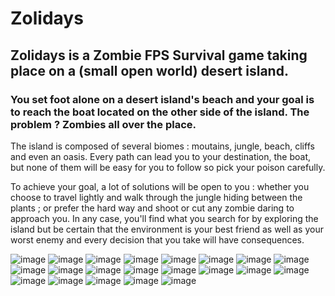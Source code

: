 # Zolidays
## Zolidays is a Zombie FPS Survival game taking place on a (small open world) desert island.
### You set foot alone on a desert island's beach and your goal is to reach the boat located on the other side of the island. The problem ? Zombies all over the place.

The island is composed of several biomes : moutains, jungle, beach, cliffs and even an oasis.
Every path can lead you to your destination, the boat, but none of them will be easy for you to follow so pick your poison carefully.

To achieve your goal, a lot of solutions will be open to you : whether you choose to travel lightly and walk through the jungle hiding between the plants ; or prefer the hard way and shoot or cut any zombie daring to approach you.
In any case, you'll find what you search for by exploring the island but be certain that the environment is your best friend as well as your worst enemy and every decision that you take will have consequences.

![image](https://user-images.githubusercontent.com/94963203/224531016-b6167c0e-8ec5-4083-87f3-9cab6d85b571.png)
![image](https://user-images.githubusercontent.com/94963203/224531043-bdbc2b01-f38f-4e55-a2f7-fad98ebc1e1c.png)
![image](https://user-images.githubusercontent.com/94963203/224531058-583c38f2-5563-4d59-b743-23878bcefe71.png)
![image](https://user-images.githubusercontent.com/94963203/224531076-e675ab4f-4653-4387-bb0e-41de31b88c23.png)
![image](https://user-images.githubusercontent.com/94963203/224531096-0b33f06b-4d78-4461-8de8-113f06a839f5.png)
![image](https://user-images.githubusercontent.com/94963203/224531107-d325281c-45ab-4567-9532-980060e86c63.png)
![image](https://user-images.githubusercontent.com/94963203/224531119-c1bd3bc1-b689-4a76-8db2-460c013f2c9f.png)
![image](https://user-images.githubusercontent.com/94963203/224531141-90f48fc5-0f48-4d09-81d2-a9cf63670649.png)
![image](https://user-images.githubusercontent.com/94963203/224531153-a602fc4a-3fa2-424a-8404-91eefb45de40.png)
![image](https://user-images.githubusercontent.com/94963203/224531171-3bfbe310-4394-4979-867e-d05f466d67a6.png)
![image](https://user-images.githubusercontent.com/94963203/224531190-43287a0e-6424-48f8-b6ef-65fdd6a90ee9.png)
![image](https://user-images.githubusercontent.com/94963203/224531209-cc847804-ec38-470d-82db-bfa23ae92aa2.png)
![image](https://user-images.githubusercontent.com/94963203/224531213-89a2816e-7ffd-4816-8ccc-0e9be12ecdf5.png)
![image](https://user-images.githubusercontent.com/94963203/224531239-9f3fbe2e-51d0-466d-b047-085f2a8e3f5d.png)
![image](https://user-images.githubusercontent.com/94963203/224531263-c091618a-7015-4934-8518-13fc030dfd7e.png)
![image](https://user-images.githubusercontent.com/94963203/224531278-e6f4c30d-bdc6-4f62-afc0-5076d1928d6a.png)
![image](https://user-images.githubusercontent.com/94963203/224531303-95717679-ad8f-4bf5-aafa-8e973b33afe7.png)
![image](https://user-images.githubusercontent.com/94963203/224531330-d7b6987f-43bd-4120-9d50-6e0f6cf1cb9f.png)
![image](https://user-images.githubusercontent.com/94963203/224531386-1c135ce8-c2b7-42fc-9c5e-33f0f05c3dfc.png)
![image](https://user-images.githubusercontent.com/94963203/224531433-e01e81fd-9575-44ad-ac13-a56aac1acbc9.png)
![image](https://user-images.githubusercontent.com/94963203/224531482-67a298bf-a70c-4fa5-9be7-46575c90713c.png)
